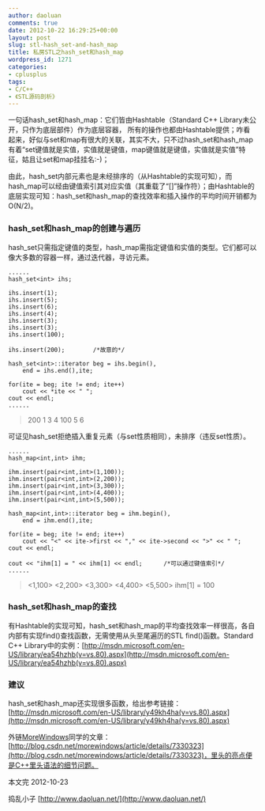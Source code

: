 ```yaml
---
author: daoluan
comments: true
date: 2012-10-22 16:29:25+00:00
layout: post
slug: stl-hash_set-and-hash_map
title: 私房STL之hash_set和hash_map
wordpress_id: 1271
categories:
- cplusplus
tags:
- C/C++
- 《STL源码剖析》
---
```


一句话hash_set和hash_map：它们皆由Hashtable（Standard C++ Library未公开，只作为底层部件）作为底层容器， 所有的操作也都由Hashtable提供；咋看起来，好似与set和map有很大的关联，其实不大，只不过hash_set和hash_map有着“set键值就是实值，实值就是键值，map键值就是键值，实值就是实值”特征，姑且让set和map挂挂名:-)；

由此，hash_set内部元素也是未经排序的（从Hashtable的实现可知），而hash_map可以经由键值索引其对应实值（其重载了“[]”操作符）；由Hashtable的底层实现可知：hash_set和hash_map的查找效率和插入操作的平均时间开销都为O(N/2)。

<!-- more -->


### hash_set和hash_map的创建与遍历


hash_set只需指定键值的类型，hash_map需指定键值和实值的类型。它们都可以像大多数的容器一样，通过迭代器，寻访元素。

    
    ......
    hash_set<int> ihs; 
    
    ihs.insert(1);
    ihs.insert(5);
    ihs.insert(6);
    ihs.insert(4);
    ihs.insert(3);
    ihs.insert(3);
    ihs.insert(100);
    
    ihs.insert(200);		/*故意的*/
    
    hash_set<int>::iterator beg = ihs.begin(),
    	end = ihs.end(),ite;
    
    for(ite = beg; ite != end; ite++)
    	cout << *ite << " ";
    cout << endl;
    ......




> 200 1 3 4 100 5 6


可证见hash_set拒绝插入重复元素（与set性质相同），未排序（违反set性质）。

    
    ......
    hash_map<int,int> ihm;
    
    ihm.insert(pair<int,int>(1,100));
    ihm.insert(pair<int,int>(2,200));
    ihm.insert(pair<int,int>(3,300));
    ihm.insert(pair<int,int>(4,400));
    ihm.insert(pair<int,int>(5,500));
    
    hash_map<int,int>::iterator beg = ihm.begin(),
    	end = ihm.end(),ite;
    
    for(ite = beg; ite != end; ite++)
    	cout << "<" << ite->first << "," << ite->second << ">" << " ";
    cout << endl;
    
    cout << "ihm[1] = " << ihm[1] << endl;		/*可以通过键值索引*/
    ......




> <1,100> <2,200> <3,300> <4,400> <5,500>
ihm[1] = 100




### hash_set和hash_map的查找


有Hashtable的实现可知，hash_set和hash_map的平均查找效率一样很高，各自内部有实现find()查找函数，无需使用从头至尾遍历的STL <algorithm>find()函数。Standard C++ Library中的实例：[http://msdn.microsoft.com/en-US/library/ea54hzhb(v=vs.80).aspx](http://msdn.microsoft.com/en-US/library/ea54hzhb(v=vs.80).aspx)


### 建议


hash_set和hash_map还实现很多函数，给出参考链接：[http://msdn.microsoft.com/en-US/library/y49kh4ha(v=vs.80).aspx](http://msdn.microsoft.com/en-US/library/y49kh4ha(v=vs.80).aspx)

外链[MoreWindows](http://blog.csdn.net/morewindows/)同学的文章：[http://blog.csdn.net/morewindows/article/details/7330323](http://blog.csdn.net/morewindows/article/details/7330323)，里头的亮点便是C++里头语法的细节问题。

本文完 2012-10-23

捣乱小子 [http://www.daoluan.net/](http://www.daoluan.net/)
